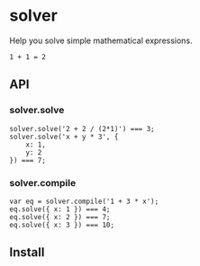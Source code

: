 solver
============

Help you solve simple mathematical expressions.

    1 + 1 = 2

API
--

### solver.solve

    solver.solve('2 + 2 / (2*1)') === 3;
    solver.solve('x + y * 3', {
        x: 1,
        y: 2
    }) === 7;

### solver.compile

    var eq = solver.compile('1 + 3 * x');
    eq.solve({ x: 1 }) === 4;
    eq.solve({ x: 2 }) === 7;
    eq.solve({ x: 3 }) === 10;

Install
--


